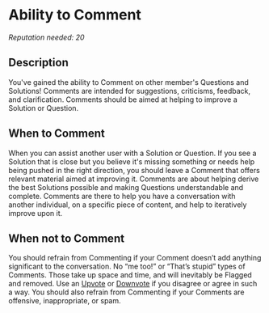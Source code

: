 # Ability to Comment #
*Reputation needed: 20*

## Description ##
You've gained the ability to Comment on other member's Questions and Solutions! 
Comments are intended for suggestions, criticisms, feedback, and 
clarification. Comments should be aimed at helping to improve a Solution or 
Question.

## When to Comment ##
When you can assist another user with a Solution or Question. If you see a 
Solution that is close but you believe it's missing something or needs 
help being pushed in the right direction, you should leave a Comment that 
offers relevant material aimed at improving it. Comments are about 
helping derive the best Solutions possible and making Questions understandable
and complete. Comments are there to help you have a conversation with another 
individual, on a specific piece of content, and help to iteratively improve 
upon it.

## When not to Comment ##
You should refrain from Commenting if your Comment doesn’t add anything 
significant to the conversation. No “me too!” or “That’s stupid” types of 
Comments. Those take up space and time, and will inevitably be Flagged and 
removed. Use an [Upvote][1] or [Downvote][2] if you disagree or agree in such a way.
You should also refrain from Commenting if your Comments are 
offensive, inappropriate, or spam. 


[1]: /help/privileges/upvote/
[2]: /help/privileges/downvote/
